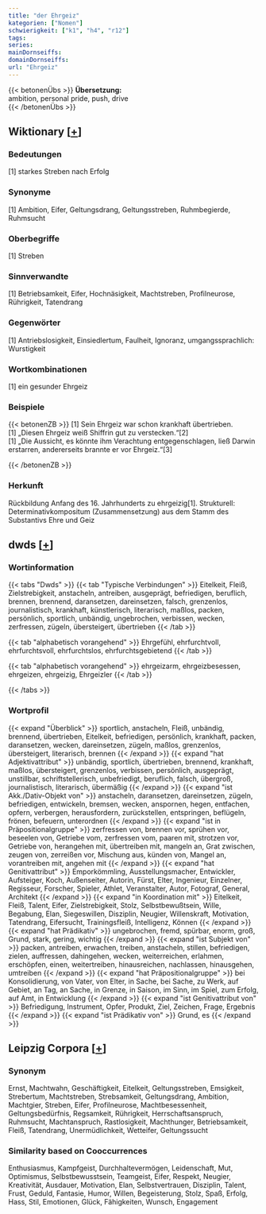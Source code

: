 ```yaml
---
title: "der Ehrgeiz"
kategorien: ["Nomen"]
schwierigkeit: ["k1", "h4", "r12"]
tags:
series:
mainDornseiffs:
domainDornseiffs:
url: "Ehrgeiz"
---
```


{{< betonenÜbs >}}
**Übersetzung:**  
ambition, personal pride, push, drive  
{{< /betonenÜbs >}}

## Wiktionary [[+](https://de.wiktionary.org/wiki/Ehrgeiz)]

### Bedeutungen
[1] starkes Streben nach Erfolg  

### Synonyme
[1] Ambition, Eifer, Geltungsdrang, Geltungsstreben, Ruhmbegierde, Ruhmsucht  

### Oberbegriffe
[1] Streben  

### Sinnverwandte
[1] Betriebsamkeit, Eifer, Hochnäsigkeit, Machtstreben, Profilneurose, Rührigkeit, Tatendrang  

### Gegenwörter
[1] Antriebslosigkeit, Einsiedlertum, Faulheit, Ignoranz, umgangssprachlich: Wurstigkeit  

### Wortkombinationen
[1] ein gesunder Ehrgeiz  

### Beispiele
{{< betonenZB >}}
[1] Sein Ehrgeiz war schon krankhaft übertrieben.  
[1] „Diesen Ehrgeiz weiß  Shiffrin gut zu verstecken.“[2]  
[1] „Die Aussicht, es könnte ihm Verachtung entgegenschlagen, ließ Darwin erstarren, andererseits brannte er vor Ehrgeiz.“[3]  

{{< /betonenZB >}}
### Herkunft
Rückbildung Anfang des 16. Jahrhunderts zu ehrgeizig[1]. Strukturell: Determinativkompositum (Zusammensetzung) aus dem Stamm des  Substantivs Ehre und Geiz  



## dwds [[+](https://www.dwds.de/wb/Ehrgeiz)]

### Wortinformation
{{< tabs "Dwds" >}}
{{< tab "Typische Verbindungen" >}}
Eitelkeit, Fleiß, Zielstrebigkeit, anstacheln, antreiben, ausgeprägt, befriedigen, beruflich, brennen, brennend, daransetzen, dareinsetzen, falsch, grenzenlos, journalistisch, krankhaft, künstlerisch, literarisch, maßlos, packen, persönlich, sportlich, unbändig, ungebrochen, verbissen, wecken, zerfressen, zügeln, übersteigert, übertrieben
{{< /tab >}}

{{< tab "alphabetisch vorangehend" >}}
Ehrgefühl, ehrfurchtvoll, ehrfurchtsvoll, ehrfurchtslos, ehrfurchtsgebietend
{{< /tab >}}

{{< tab "alphabetisch vorangehend" >}}
ehrgeizarm, ehrgeizbesessen, ehrgeizen, ehrgeizig, Ehrgeizler
{{< /tab >}}

{{< /tabs >}}

### Wortprofil
{{< expand "Überblick" >}} sportlich, anstacheln, Fleiß, unbändig, brennend, übertrieben, Eitelkeit, befriedigen, persönlich, krankhaft, packen, daransetzen, wecken, dareinsetzen, zügeln, maßlos, grenzenlos, übersteigert, literarisch, brennen {{< /expand >}}
{{< expand "hat Adjektivattribut" >}} unbändig, sportlich, übertrieben, brennend, krankhaft, maßlos, übersteigert, grenzenlos, verbissen, persönlich, ausgeprägt, unstillbar, schriftstellerisch, unbefriedigt, beruflich, falsch, übergroß, journalistisch, literarisch, übermäßig {{< /expand >}}
{{< expand "ist Akk./Dativ-Objekt von" >}} anstacheln, daransetzen, dareinsetzen, zügeln, befriedigen, entwickeln, bremsen, wecken, anspornen, hegen, entfachen, opfern, verbergen, herausfordern, zurückstellen, entspringen, beflügeln, frönen, befeuern, unterordnen {{< /expand >}}
{{< expand "ist in Präpositionalgruppe" >}} zerfressen von, brennen vor, sprühen vor, beseelen von, Getriebe vom, zerfressen vom, paaren mit, strotzen vor, Getriebe von, herangehen mit, übertreiben mit, mangeln an, Grat zwischen, zeugen von, zerreißen vor, Mischung aus, künden von, Mangel an, vorantreiben mit, angehen mit {{< /expand >}}
{{< expand "hat Genitivattribut" >}} Emporkömmling, Ausstellungsmacher, Entwickler, Aufsteiger, Koch, Außenseiter, Autorin, Fürst, Elter, Ingenieur, Einzelner, Regisseur, Forscher, Spieler, Athlet, Veranstalter, Autor, Fotograf, General, Architekt {{< /expand >}}
{{< expand "in Koordination mit" >}} Eitelkeit, Fleiß, Talent, Eifer, Zielstrebigkeit, Stolz, Selbstbewußtsein, Wille, Begabung, Elan, Siegeswillen, Disziplin, Neugier, Willenskraft, Motivation, Tatendrang, Eifersucht, Trainingsfleiß, Intelligenz, Können {{< /expand >}}
{{< expand "hat Prädikativ" >}} ungebrochen, fremd, spürbar, enorm, groß, Grund, stark, gering, wichtig {{< /expand >}}
{{< expand "ist Subjekt von" >}} packen, antreiben, erwachen, treiben, anstacheln, stillen, befriedigen, zielen, auffressen, dahingehen, wecken, weiterreichen, erlahmen, erschöpfen, einen, weitertreiben, hinausreichen, nachlassen, hinausgehen, umtreiben {{< /expand >}}
{{< expand "hat Präpositionalgruppe" >}} bei Konsolidierung, von Vater, von Elter, in Sache, bei Sache, zu Werk, auf Gebiet, an Tag, an Sache, in Grenze, in Saison, im Sinn, im Spiel, zum Erfolg, auf Amt, in Entwicklung {{< /expand >}}
{{< expand "ist Genitivattribut von" >}} Befriedigung, Instrument, Opfer, Produkt, Ziel, Zeichen, Frage, Ergebnis {{< /expand >}}
{{< expand "ist Prädikativ von" >}} Grund, es {{< /expand >}}

## Leipzig Corpora [[+](https://corpora.uni-leipzig.de/en/res?word=Ehrgeiz&corpusId=deu_newscrawl-public_2018)]


### Synonym
Ernst, Machtwahn, Geschäftigkeit, Eitelkeit, Geltungsstreben, Emsigkeit, Strebertum, Machtstreben, Strebsamkeit, Geltungsdrang, Ambition, Machtgier, Streben, Eifer, Profilneurose, Machtbesessenheit, Geltungsbedürfnis, Regsamkeit, Rührigkeit, Herrschaftsanspruch, Ruhmsucht, Machtanspruch, Rastlosigkeit, Machthunger, Betriebsamkeit, Fleiß, Tatendrang, Unermüdlichkeit, Wetteifer, Geltungssucht


### Similarity based on Cooccurrences
Enthusiasmus, Kampfgeist, Durchhaltevermögen, Leidenschaft, Mut, Optimismus, Selbstbewusstsein, Teamgeist, Eifer, Respekt, Neugier, Kreativität, Ausdauer, Motivation, Elan, Selbstvertrauen, Disziplin, Talent, Frust, Geduld, Fantasie, Humor, Willen, Begeisterung, Stolz, Spaß, Erfolg, Hass, Stil, Emotionen, Glück, Fähigkeiten, Wunsch, Engagement

